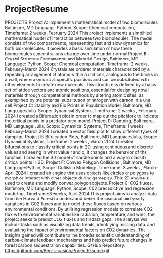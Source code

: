 # ProjectResume
PROJECTS
Project A: Implement a mathematical model of two biomolecules Baltimore, MD
Language: Python, Scope: Chemical computation, Timeframe: 2 weeks ,February 2024
This project implements a simplified mathematical model of interaction between two biomolecules. The model consists of two compartments, representing fast and slow dynamics for both bio-molecules. It provides a basic simulation of how these biomolecules concentrations change over time under normal
Project B : Crystal Structure Fundamental and Material Design,  Baltimore, MD
Language: Python, Scope: Chemical computation, Timeframe: 2 weeks, February-March 2024
Crystals are ordered materials characterized by a repeating arrangement of atoms within a unit cell, analogous to the bricks in a wall, where atoms sit at specific positions and can be substituted with other elements to create new materials. This structure is defined by a basis set of lattice vectors and atomic positions, essential for designing novel materials through computational methods by altering atomic sites, as exemplified by the potential substitution of nitrogen with carbon in a unit cell
Project C: Stability and Fix Points in Population Model,  Baltimore, MD
Language:Julia, Scope: Dynamical Systems,Timeframe: 2 weeks , February 2024
I created a Bifurcation plot in order to map out the pitchfork to indicate the critical points in a predator prey model.
Project D: Damping,  Baltimore, MD
Language:Julia, Scope: Dynamical Systems, Timeframe: 1 weeks , February-March 2024
I created a vector field plot to show different types of damping.
Project E: Bifurcation Plots,  Baltimore, MD
Language:Julia, Scope: Dynamical Systems,Timeframe: 2 weeks ,  March 2024
I created bifurcations to classify critical points in 2D, using continuous and discrete values and seeing in what value r and x, it changes the behavior of the function. I created the 3D model of saddle points and a way to classify critical points in 3D.
Project F: Convex Polygon Collisions ,  Baltimore, MD
Language:Python, Scope: Collision Modeling: ,Timeframe: 3 weeks ,  March- April 2024
I created an engine that uses objects like circles or polygons to morph or interact with other objects during gameplay. This 2D engine is used to create and modify convex polygon objects. 
Project G: C02 fluxes, Baltimore, MD
Language: Python, Scope: C02 precedictive and regression modeling, Timeframe:3 weeks, April 2024
This project aims to analyze data from the Harvard Forest to understand better the seasonal and yearly variations in CO2 fluxes and to model these fluxes based on various environmental conditions. By utilizing regression models to correlate CO2 flux with environmental variables like radiation, temperature, and wind, the project seeks to predict CO2 fluxes and fill data gaps. The analysis will include tasks such as visualizing data trends, identifying missing data, and evaluating the impact of environmental factors on CO2 dynamics. The insights gained will contribute to the broader scientific understanding of carbon-climate feedback mechanisms and help predict future changes in forest carbon sequestration capabilities.
GitHub Repository: https://github.com/Ben-a-casino/ProjectResume.git

